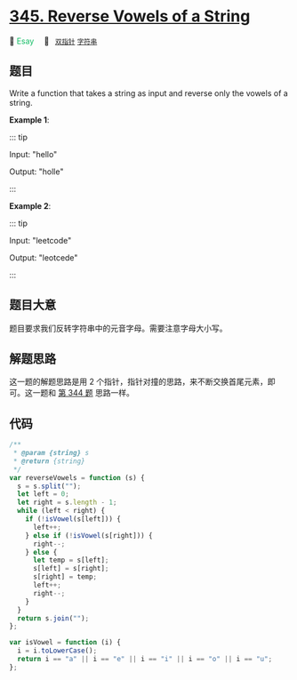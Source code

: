 # [345. Reverse Vowels of a String](https://leetcode.com/problems/reverse-vowels-of-a-string/)

:green_apple: <font color=#15bd66>Esay</font>&emsp; 🔖&ensp; [`双指针`](../solution/two-pointers.md) [`字符串`](../solution/string.md)

## 题目

Write a function that takes a string as input and reverse only the vowels of a string.

**Example 1**:

::: tip

Input: "hello"

Output: "holle"

:::

**Example 2**:

::: tip

Input: "leetcode"

Output: "leotcede"

:::

## 题目大意

题目要求我们反转字符串中的元音字母。需要注意字母大小写。

## 解题思路

这一题的解题思路是用 2 个指针，指针对撞的思路，来不断交换首尾元素，即可。这一题和 [第 344 题](./0344.md) 思路一样。

## 代码

```javascript
/**
 * @param {string} s
 * @return {string}
 */
var reverseVowels = function (s) {
  s = s.split("");
  let left = 0;
  let right = s.length - 1;
  while (left < right) {
    if (!isVowel(s[left])) {
      left++;
    } else if (!isVowel(s[right])) {
      right--;
    } else {
      let temp = s[left];
      s[left] = s[right];
      s[right] = temp;
      left++;
      right--;
    }
  }
  return s.join("");
};

var isVowel = function (i) {
  i = i.toLowerCase();
  return i == "a" || i == "e" || i == "i" || i == "o" || i == "u";
};
```
